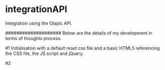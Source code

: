 # integrationAPI
Integration using the Olapic API.

####################
Below are the details of my development in terms of thoughts process.

#1
Initialisation with a default reset css file and a basic HTML5 referencing the CSS file, the JS script and jQuery.

#2

